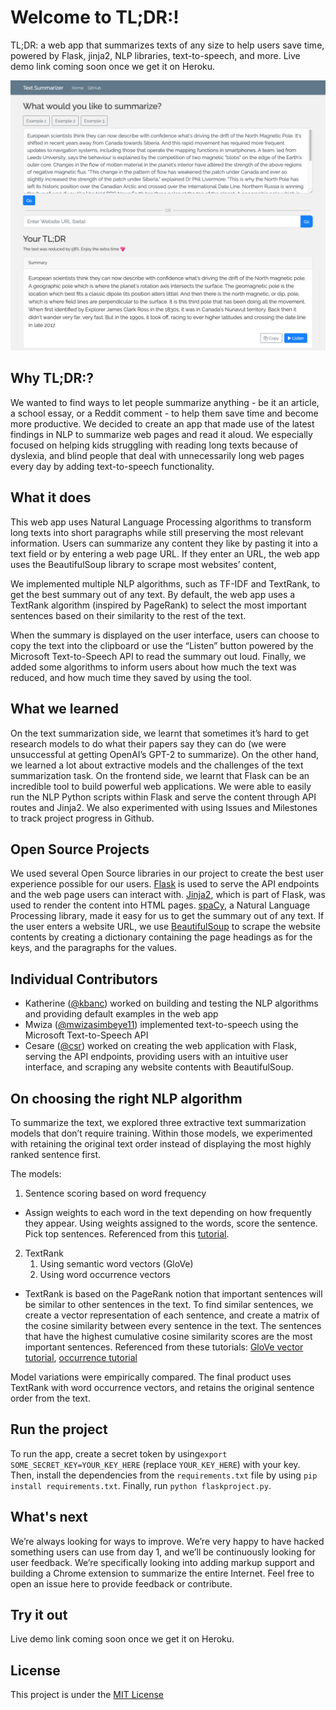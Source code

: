 # Welcome to TL;DR:!
TL;DR: a web app that summarizes texts of any size to help users save time, powered by Flask, jinja2, NLP libraries, text-to-speech, and more. Live demo link coming soon once we get it on Heroku.

![screenshot of TL;DR website](tldr_screenshot.png?raw=true )


## Why TL;DR:?
We wanted to find ways to let people summarize anything - be it an article, a school essay, or a Reddit comment - to help them save time and become more productive. We decided to create an app that made use of the latest findings in NLP to summarize web pages and read it aloud. We especially focused on helping kids struggling with reading long texts because of dyslexia, and blind people that deal with unnecessarily long web pages every day by adding text-to-speech functionality.

## What it does
This web app uses Natural Language Processing algorithms to transform long texts into short paragraphs while still preserving the most relevant information. Users can summarize any content they like by pasting it into a text field or by entering a web page URL. If they enter an URL, the web app uses the BeautifulSoup library to scrape most websites’ content,

We implemented multiple NLP algorithms, such as TF-IDF and TextRank, to get the best summary out of any text. By default, the web app uses a TextRank algorithm (inspired by PageRank) to select the most important sentences based on their similarity to the rest of the text.

When the summary is displayed on the user interface, users can choose to copy the text into the clipboard or use the “Listen” button powered by the Microsoft Text-to-Speech API to read the summary out loud. Finally, we added some algorithms to inform users about how much the text was reduced, and how much time they saved by using the tool.

## What we learned
On the text summarization side, we learnt that sometimes it’s hard to get research models to do what their papers say they can do (we were unsuccessful at getting OpenAI’s GPT-2 to summarize). On the other hand, we learned a lot about extractive models and the challenges of the text summarization task. On the frontend side, we learnt that Flask can be an incredible tool to build powerful web applications. We were able to easily run the NLP Python scripts within Flask and serve the content through API routes and Jinja2. We also experimented with using Issues and Milestones to track project progress in Github.

## Open Source Projects
We used several Open Source libraries in our project to create the best user experience possible for our users. [Flask](https://github.com/pallets/flask) is used to serve the API endpoints and the web page users can interact with. [Jinja2](https://github.com/pallets/jinja), which is part of Flask, was used to render the content into HTML pages. [spaCy](https://github.com/explosion/spaCy), a Natural Language Processing library, made it easy for us to get the summary out of any text. If the user enters a website URL, we use [BeautifulSoup](https://www.crummy.com/software/BeautifulSoup/bs4/doc/) to scrape the website contents by creating a dictionary containing the page headings as for the keys, and the paragraphs for the values.

## Individual Contributors

* Katherine ([@kbanc](https://github.com/kbanc)) worked on building and testing the NLP algorithms and providing default examples in the web app
* Mwiza ([@mwizasimbeye11](https://github.com/mwizasimbeye11)) implemented text-to-speech using the Microsoft Text-to-Speech API
* Cesare ([@csr](https://github.com/csr)) worked on creating the web application with Flask, serving the API endpoints, providing users with an intuitive user interface, and scraping any website contents with BeautifulSoup.

## On choosing the right NLP algorithm

To summarize the text, we explored three extractive text summarization models that don’t require training. Within those models, we experimented with retaining the original text order instead of displaying the most highly ranked sentence first. 

The models: 
1. Sentence scoring based on word frequency
* Assign weights to each word in the text depending on how frequently they appear. Using weights assigned to the words, score the sentence. Pick top sentences.
Referenced from this [tutorial](https://medium.com/better-programming/extractive-text-summarization-using-spacy-in-python-88ab96d1fd97).
2. TextRank
    1. Using semantic word vectors (GloVe)
    2. Using word occurrence vectors 
* TextRank is based on the PageRank notion that important sentences will be similar to other sentences in the text. To find similar sentences, we create a vector representation of each sentence, and create a matrix of the cosine similarity between every sentence in the text. The sentences that have the highest cumulative cosine similarity scores are the most important sentences.
Referenced from these tutorials: [GloVe vector tutorial](https://appliedmachinelearning.blog/2019/12/31/extractive-text-summarization-using-glove-vectors/), [occurrence tutorial](https://towardsdatascience.com/text-summarization-in-python-3f5a25418606)

Model variations were empirically compared. The final product uses TextRank with word occurrence vectors, and retains the original sentence order from the text. 

## Run the project
To run the app, create a secret token by using```export SOME_SECRET_KEY=YOUR_KEY_HERE``` (replace `YOUR_KEY_HERE`) with your key. Then, install the dependencies from the `requirements.txt` file by using `pip install requirements.txt`. Finally, run `python flaskproject.py`.

## What's next
We’re always looking for ways to improve. We’re very happy to have hacked something users can use from day 1, and we’ll be continuously looking for user feedback. We’re specifically looking into adding markup support and building a Chrome extension to summarize the entire Internet. Feel free to open an issue here to provide feedback or contribute.

## Try it out
Live demo link coming soon once we get it on Heroku.

## License
This project is under the [MIT License](/LICENSE)
